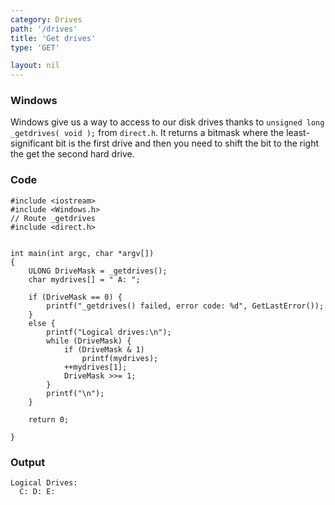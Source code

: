 ```yaml
---
category: Drives
path: '/drives'
title: 'Get drives'
type: 'GET'

layout: nil
---
```


### Windows

Windows give us a way to access to our disk drives thanks to `unsigned long _getdrives( void );` from `direct.h`.
It returns a bitmask where the least-significant bit is the first drive and then you need to shift the bit to the right the get the second hard drive.


### Code
```
#include <iostream>
#include <Windows.h>
// Route _getdrives
#include <direct.h>


int main(int argc, char *argv[])
{
	ULONG DriveMask = _getdrives();
	char mydrives[] = " A: ";

	if (DriveMask == 0) {
		printf("_getdrives() failed, error code: %d", GetLastError());
	}
	else {
		printf("Logical drives:\n");
		while (DriveMask) {
			if (DriveMask & 1)
				printf(mydrives);
			++mydrives[1];
			DriveMask >>= 1;
		}
		printf("\n");
	}

	return 0;

}
```

### Output

```
Logical Drives:
  C: D: E:
```
